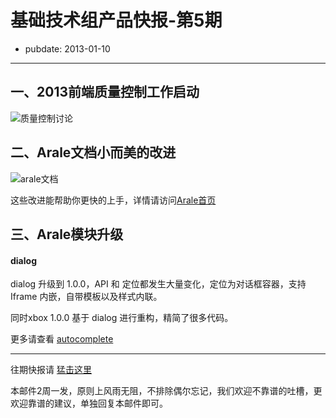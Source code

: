 # 基础技术组产品快报-第5期

- pubdate: 2013-01-10

------

## 一、2013前端质量控制工作启动

![质量控制讨论](http://img03.taobaocdn.com/tps/i3/T1Sq.YXoXcXXXe5zY7-520-950.gif)

## 二、Arale文档小而美的改进

![arale文档](http://img03.taobaocdn.com/tps/i3/T1cu7kXd8hXXbXPokd-524-242.jpg)

这些改进能帮助你更快的上手，详情请访问[Arale首页](http://aralejs.org)


## 三、Arale模块升级

#### dialog

dialog 升级到 1.0.0，API 和 定位都发生大量变化，定位为对话框容器，支持 Iframe 内嵌，自带模板以及样式内联。

同时xbox 1.0.0 基于 dialog 进行重构，精简了很多代码。 

更多请查看 [autocomplete](http://aralejs.org/dialog/history.html)


---

往期快报请 [猛击这里](https://github.com/alipay/teaminfo/issues?labels=newsflash&page=1&state=closed)

本邮件2周一发，原则上风雨无阻，不排除偶尔忘记，我们欢迎不靠谱的吐槽，更欢迎靠谱的建议，单独回复本邮件即可。

